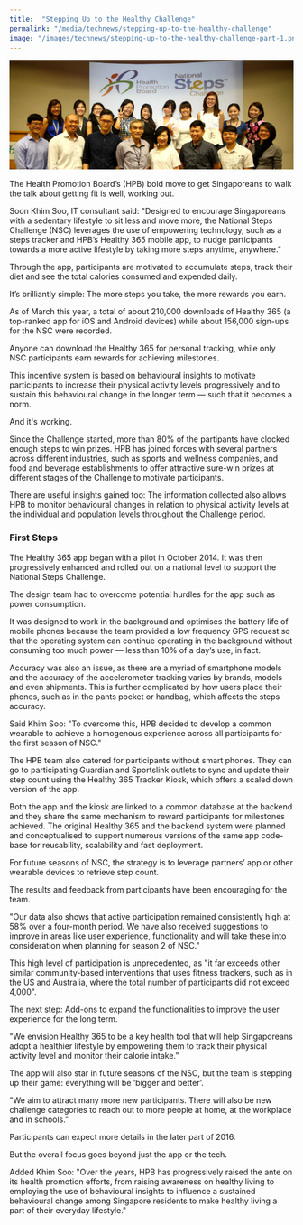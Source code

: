 ```yaml
---
title:  "Stepping Up to the Healthy Challenge"
permalink: "/media/technews/stepping-up-to-the-healthy-challenge"
image: "/images/technews/stepping-up-to-the-healthy-challenge-part-1.png"
---
```


![stepping up to the healthy challenge](/images/technews/stepping-up-to-the-healthy-challenge-part-1.png)

The Health Promotion Board’s (HPB) bold move to get Singaporeans to walk the talk about getting fit is well, working out.

Soon Khim Soo, IT consultant said: "Designed to encourage Singaporeans with a sedentary lifestyle to sit less and move more, the National Steps Challenge (NSC) leverages the use of empowering technology, such as a steps tracker and HPB’s Healthy 365 mobile app, to nudge participants towards a more active lifestyle by taking more steps anytime, anywhere."

Through the app, participants are motivated to accumulate steps, track their diet and see the total calories consumed and expended daily.

It’s brilliantly simple: The more steps you take, the more rewards you earn.

As of March this year, a total of about 210,000 downloads of Healthy 365 (a top-ranked app for iOS and Android devices) while about 156,000 sign-ups for the NSC were recorded.

Anyone can download the Healthy 365 for personal tracking, while only NSC participants earn rewards for achieving milestones.

This incentive system is based on behavioural insights to motivate participants to increase their physical activity levels progressively and to sustain this behavioural change in the longer term — such that it becomes a norm. 

And it's working. 

Since the Challenge started, more than 80% of the partipants have clocked enough steps to win prizes. HPB has joined forces with several partners across different industries, such as sports and wellness companies, and food and beverage establishments to offer attractive sure-win prizes at different stages of the Challenge to motivate participants.

There are useful insights gained too: The information collected also allows HPB to monitor behavioural changes in relation to physical activity levels at the individual and population levels throughout the Challenge period. 

### **First Steps**
The Healthy 365 app began with a pilot in October 2014. It was then progressively enhanced and rolled out on a national level to support the National Steps Challenge.

The design team had to overcome potential hurdles for the app such as power consumption.

It was designed to work in the background and optimises the battery life of mobile phones because the team provided a low frequency GPS request so that the operating system can continue operating in the background without consuming too much power — less than 10% of a day’s use, in fact.

Accuracy was also an issue, as there are a myriad of smartphone models and the accuracy of the accelerometer tracking varies by brands, models and even shipments. This is further complicated by how users place their phones, such as in the pants pocket or handbag, which affects the steps accuracy.

Said Khim Soo: "To overcome this, HPB decided to develop a common wearable to achieve a homogenous experience across all participants for the first season of NSC." 

The HPB team also catered for participants without smart phones. They can go to participating Guardian and Sportslink outlets to sync and update their step count using the Healthy 365 Tracker Kiosk, which offers a scaled down version of the app.

Both the app and the kiosk are linked to a common database at the backend and they share the same mechanism to reward participants for milestones achieved.  The original Healthy 365 and the backend system were planned and conceptualised to support numerous versions of the same app code-base for reusability, scalability and fast deployment. 

For future seasons of NSC, the strategy is to leverage partners’ app or other wearable devices to retrieve step count.

The results and feedback from participants have been encouraging for the team.

"Our data also shows that active participation remained consistently high at 58% over a four-month period. We have also received suggestions to improve in areas like user experience, functionality and will take these into consideration when planning for season 2 of NSC."

This high level of participation is unprecedented, as "it far exceeds other similar community-based interventions that uses fitness trackers, such as in the US and Australia, where the total number of participants did not exceed 4,000". 

The next step: Add-ons to expand the functionalities to improve the user experience for the long term.

"We envision Healthy 365 to be a key health tool that will help Singaporeans adopt a healthier lifestyle by empowering them to track their physical activity level and monitor their calorie intake.”

The app will also star in future seasons of the NSC, but the team is stepping up their game: everything will be ‘bigger and better’.  

"We aim to attract many more new participants.  There will also be new challenge categories to reach out to more people at home, at the workplace and in schools."

Participants can expect more details in the later part of 2016.

But the overall focus goes beyond just the app or the tech.

Added Khim Soo: "Over the years, HPB has progressively raised the ante on its health promotion efforts, from raising awareness on healthy living to employing the use of behavioural insights to influence a sustained behavioural change among Singapore residents to make healthy living a part of their everyday lifestyle."



